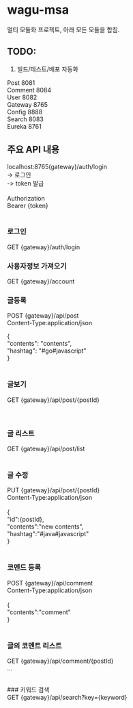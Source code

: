 # wagu-msa
멀티 모듈화 프로젝트, 아래 모든 모듈을 합침. 

## TODO:
1. 빌드/테스트/배포 자동화

Post 8081 <br>
Comment 8084 <br>
User 8082 <br>
Gateway 8765 <br>
Config 8888 <br>
Search 8083 <br>
Eureka 8761 <br>


## 주요 API 내용<br>

localhost:8765(gateway)/auth/login <br>
-> 로그인 <br>
-> token 발급 <br>
<br>
Authorization <br>
Bearer {token} <br>
<br>

### 로그인<br>
GET {gateway}/auth/login<br>

### 사용자정보 가져오기<br>
GET {gateway}/account<br>

### 글등록<br>

POST {gateway}/api/post<br>
Content-Type:application/json<br>

{<br>
  "contents": "contents",<br>
  "hashtag": "#go#javascript"<br>
}<br>
<br>
### 글보기<br>
GET {gateway}/api/post/{postId}<br>
<br><br>

### 글 리스트<br>
GET {gateway}/api/post/list<br><br>

### 글 수정<br>
PUT {gateway}/api/post/{postId}<br>
Content-Type:application/json<br>
<br>
{<br>
	"id":{postId},<br>
	"contents":"new contents",<br>
	"hashtag":"#java#javascript"<br>
}<br>
<br>

### 코멘드 등록<br>
POST {gateway}/api/comment<br>
Content-Type:application/json<br>
<br>
{<br>
"contents":"comment"<br>
}<br>
<br>
### 글의 코멘트 리스트<br>
GET {gateway}/api/comment/{postId}<br>
...

<br>
### 키워드 검색<br>
GET {gateway}/api/search?key={keyword}
